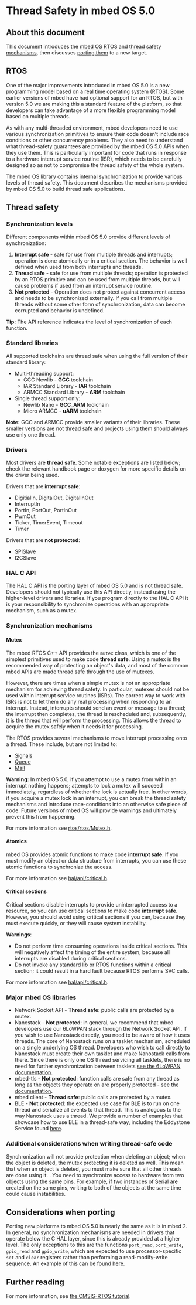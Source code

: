 # Thread Safety in mbed OS 5.0

## About this document

This document introduces the [mbed OS RTOS](#rtos) and [thread safety mechanisms](#thread-safety), then discusses [porting them](#considerations-when-porting) to a new target.

## RTOS

One of the major improvements introduced in mbed OS 5.0 is a new programming model based on a real time operating system (RTOS). Some earlier versions of mbed have had optional support for an RTOS, but with version 5.0 we are making this a standard feature of the platform, so that developers can take advantage of a more flexible programming model based on multiple threads.

As with any multi-threaded environment, mbed developers need to use various synchronization primitives to ensure their code doesn’t include race conditions or other concurrency problems. They also need to understand what thread-safety guarantees are provided by the mbed OS 5.0 APIs when they use them. This is particularly important for code that runs in response to a hardware interrupt service routine (ISR), which needs to be carefully designed so as not to compromise the thread safety of the whole system.

The mbed OS library contains internal synchronization to provide various levels of thread safety. This document describes the mechanisms provided by mbed OS 5.0 to build thread safe applications.  

## Thread safety

### Synchronization levels

Different components within mbed OS 5.0 provide different levels of synchronization:

1. **Interrupt safe** - safe for use from multiple threads and interrupts; operation is done atomically or in a critical section. The behavior is well defined when used from both interrupts and threads.
2. **Thread safe** - safe for use from multiple threads; operation is protected by an RTOS primitive and can be used from multiple threads, but will cause problems if used from an interrupt service routine.
3. **Not protected** - Operation does not protect against concurrent access and needs to be synchronized externally. If you call from multiple threads without some other form of synchronization, data can become corrupted and behavior is undefined.

<span class="tips">**Tip:** The API reference indicates the level of synchronization of each function.</span>

### Standard libraries

All supported toolchains are thread safe when using the full version of their standard library:

* Multi-threading support:
    * GCC Newlib - **GCC** toolchain
    * IAR Standard Library - **IAR** toolchain
    * ARMCC Standard Library - **ARM** toolchain
* Single thread support only:
    * Newlib Nano - **GCC_ARM** toolchain
    * Micro ARMCC - **uARM** toolchain

<span class="notes">**Note:** GCC and ARMCC provide smaller variants of their libraries. These smaller versions are not thread safe and projects using them should always use only one thread.</span>

### Drivers

Most drivers are **thread safe**.  Some notable exceptions are listed below; check the relevant handbook page or doxygen for more specific details on the driver being used.

Drivers that are **interrupt safe**:

- DigitialIn, DigitalOut, DigitalInOut
- InterruptIn
- PortIn, PortOut, PortInOut
- PwmOut
- Ticker, TimerEvent, Timeout
- Timer

Drivers that are **not protected**:

- SPISlave
- I2CSlave

### HAL C API

The HAL C API is the porting layer of mbed OS 5.0 and is not thread safe. Developers should not typically use this API directly, instead using the higher-level drivers and libraries. If you program directly to the HAL C API it is your responsibility to synchronize operations with an appropriate mechanism, such as a mutex.

### Synchronization mechanisms

#### Mutex

The mbed RTOS C++ API provides the ``mutex`` class, which is one of the simplest primitives used to make code **thread safe**. Using a mutex is the recommended way of protecting an object's data, and most of the common mbed APIs are made thread safe through the use of mutexes.

However, there are times when a simple mutex is not an appropriate mechanism for achieving thread safety. In particular, mutexes should not be used within interrupt service routines (ISRs). The correct way to work with ISRs is not to let them do any real processing when responding to an interrupt. Instead, interrupts should send an event or message to a thread; the interrupt then completes, the thread is rescheduled and, subsequently, it is the thread that will perform the processing. This allows the thread to acquire the mutex safely when it needs it for processing.

The RTOS provides several mechanisms to move interrupt processing onto a thread. These include, but are not limited to:

 * [Signals](https://developer.mbed.org/users/mbed_official/code/mbed-rtos/docs/4c105b8d7cae/classrtos_1_1Thread.html)
 * [Queue](https://developer.mbed.org/users/mbed_official/code/mbed-rtos/docs/4c105b8d7cae/classrtos_1_1Queue.html)
 * [Mail](https://developer.mbed.org/users/mbed_official/code/mbed-rtos/docs/4c105b8d7cae/classrtos_1_1Mail.html)

**Warning:** In mbed OS 5.0, if you attempt to use a mutex from within an interrupt nothing happens; attempts to lock a mutex will succeed immediately, regardless of whether the lock is actually free. In other words, if you acquire a mutex lock in an interrupt, you can break the thread safety mechanisms and introduce race-conditions into an otherwise safe piece of code. Future versions of mbed OS will provide warnings and ultimately prevent this from happening.

For more information see [rtos/rtos/Mutex.h](https://github.com/mbedmicro/mbed/blob/master/rtos/rtos/Mutex.h).

#### Atomics

mbed OS provides atomic functions to make code **interrupt safe**. If you must modify an object or data structure from interrupts, you can use these atomic functions to synchronize the access.

For more information see [hal/api/critical.h](https://github.com/mbedmicro/mbed/blob/master/hal/api/critical.h).

#### Critical sections

Critical sections disable interrupts to provide uninterrupted access to a resource, so you can use critical sections to make code **interrupt safe**.  However, you should avoid using critical sections if you can, because they must execute quickly, or they will cause system instability.

**Warnings**:

- Do not perform time consuming operations inside critical sections. This will negatively affect the timing of the entire system, because all interrupts are disabled during critical sections.
- Do not invoke any standard lib or RTOS functions within a critical section; it could result in a hard fault because RTOS performs SVC calls.

For more information see [hal/api/critical.h](https://github.com/mbedmicro/mbed/blob/master/hal/api/critical.h).

### Major mbed OS libraries

- Network Socket API - **Thread safe**: public calls are protected by a mutex.
- Nanostack - **Not protected**:  in general, we recommend that mbed developers use our 6LoWPAN stack through the Network Socket API. If you wish to use Nanostack directly, you need to be aware of how it uses threads. The core of Nanostack runs on a tasklet mechanism, scheduled on a single underlying OS thread. Developers who wish to call directly to Nanostack must create their own tasklet and make Nanostack calls from there.  Since there is only one OS thread servicing all tasklets, there is no need for further synchronization between tasklets [see the 6LoWPAN documentation](https://docs.mbed.com/docs/arm-ipv66lowpan-stack/en/latest/08_API_events/index.html).
- mbed-tls - **Not protected**: function calls are safe from any thread as long as the objects they operate on are properly protected - see the [documentation](https://tls.mbed.org/kb/development/thread-safety-and-multi-threading).
- mbed client - **Thread safe**: public calls are protected by a mutex.
- BLE - **Not protected**: the expected use case for BLE is to run on one thread and serialize all events to that thread. This is analogous to the way Nanostack uses a thread. We provide a number of examples that showcase how to use BLE in a thread-safe way, including the Eddystone Service found [here](https://github.com/ARMmbed/ble-examples-morpheus/blob/mbed_cli_update/BLE_EddystoneService/source/main.cpp).

### Additional considerations when writing thread-safe code

Synchronization will not provide protection when deleting an object; when the object is deleted, the mutex protecting it is deleted as well. This mean that when an object is deleted, you must make sure that all other threads are done using it. .
You need to synchronize access to hardware from two objects using the same pins. For example, if two instances of Serial are created on the same pins, writing to both of the objects at the same time could cause instabilities.

## Considerations when porting

Porting new platforms to mbed OS 5.0 is nearly the same as it is in mbed 2. In general, no synchronization mechanisms are needed in drivers that operate below the C HAL layer, since this is already provided at a higher level. The only exceptions to this are the functions ``port_read``, ``port_write``, ``gpio_read`` and ``gpio_write``, which are expected to use processor-specific ``set`` and ``clear`` registers rather than performing a read-modify-write sequence. An example of this can be found [here](https://github.com/mbedmicro/mbed/blob/52e93aebd083b679a8fe7b0e47039f138fa8c224/hal/targets/hal/TARGET_Freescale/TARGET_KSDK2_MCUS/TARGET_K64F/drivers/fsl_gpio.h#L135).

## Further reading

For more information, see [the CMSIS-RTOS tutorial](https://www.keil.com/pack/doc/CMSIS/RTX/CMSIS_RTOS_Tutorial.pdf).
